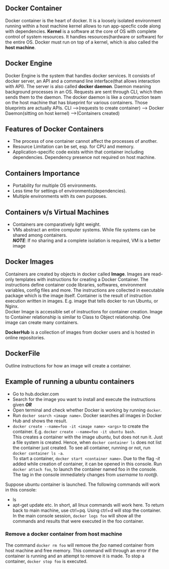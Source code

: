 ## Docker Container
Docker container is the heart of docker. It is a loosely isolated environment running
within a host machine kernel allows to run app-specfic code along with dependencies.
**Kernel** is a software at the core of OS with complete control of system resources.
It handles resources(hardware or software) for the entire OS.
Docker must run on top of a kernel, which is also called the **host machine**.

## Docker Engine
Docker Engine is the system that handles docker services. It consists of docker
server, an API and a command line interface(that allows interaction with API).
The server is also called **docker daemon**. Daemon meaning background processes
in an OS. Requests are sent through CLI, which then sends them to the daemon.
The docker daemon is like a construction team on the host machine that has blueprint
for various containers. Those blueprints are actually APIs.
CLI -->(requests to create container) --> Docker Daemon(sitting on host kernel) -->(Containers created)

## Features of Docker Containers
* The process of one container cannot affect the processes of another.
* Resource Limitation can be set, esp. for CPU and memory.
* Application-specific code exists within that container including dependencies.
Dependency presence not required on host machine.

## Containers Importance
* Portability for multiple OS environments.
* Less time for settings of environments(dependencies).
* Multiple environments with its own purposes.

## Containers v/s Virtual Machines
* Containers are comparatively light weight.
* VMs abstract an entire computer systems.
While file systems can be shared among containers.  
***NOTE***: If no sharing and a complete isolation is required, VM is a better image

## Docker Images
Containers are created by objects in docker called **Image**.
Images are read-only templates with instructions for creating a Docker Container.
The instructions define container code libraries, softwares, environment variables,
config files and more. The instructions are collected in executable package which is
the image itself. Container is the result of instruction execution written in images.
E.g. image that tells docker to run Ubuntu, or Nginx.  
Docker Image is accessible set of instructions for container creation.
Image to Container relationship is similar to Class to Object relationship.
One image can create many containers.

**DockerHub** is a collection of images from docker users and is hosted in online repositories.

## DockerFile
Outline instructions for how an image will create a container.

## Example of running a ubuntu containers
* Go to hub.docker.com
* Search for the image you want to install and execute the instructions given
***OR***
* Open terminal and check whether Docker is working by running ```docker```.
* Run ```docker search <image name>```. Docker searches all images in Docker Hub
and shows the result.
* ```docker create --name=foo -it <image name> <args>``` to create the container.
E.g. ```docker create --name=foo -it ubuntu bash```.  
This creates a container with the image *ubuntu*, but does not run it.
Just a file system is created. Hence, when ```docker container ls``` does not
list the container just created.
To see all container, running or not, run ```docker container ls -a```.  
To start a container, ```docker start <container name>```. Due to the flag *-it*
added while creation of container, it can be opened in this console.
Run ```docker attach foo```, to launch the container named foo in the console.
The tag in the console immediately changes from *username* to *root@<containerid>*.

Suppose ubuntu container is launched. The following commands will work in this console:
* ls
* apt-get update
etc. In short, all linux commands will work here. To return back to main machine, use
ctrl+pq. Using ctrl+d will stop the container.
In the main console session, ```docker logs foo``` will show all the commands and results
that were executed in the foo container.

### Remove a docker container from host machine
The command ```docker rm foo``` will remove the *foo* named container from host machine
and free memory. This command will through an error if the container is running and
an attempt to remove it is made. To stop a container, ```docker stop foo``` is executed.
